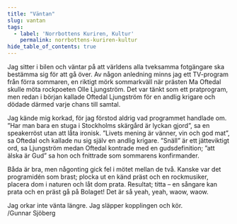 ```yaml
---
title: "Väntan"
slug: vantan
tags:
  - label: 'Norrbottens Kuriren, Kultur'
    permalink: norrbottens-kuriren-kultur
hide_table_of_contents: true
---
```

Jag sitter i bilen och väntar på att världens alla tveksamma fotgängare ska bestämma sig för att gå över. Av någon anledning minns jag ett TV-program från förra sommaren, en riktigt mörk sommarkväll när prästen Ma Oftedal skulle möta rockpoeten Olle Ljungström. Det var tänkt som ett pratprogram, men redan i början kallade Oftedal Ljungström för en andlig krigare och dödade därmed varje chans till samtal.

<!--truncate-->

Jag kände mig korkad, för jag förstod aldrig vad programmet handlade om. ”Har man bara en stuga i Stockholms skärgård är lyckan gjord”, sa en speakerröst utan att låta ironisk. ”Livets mening är vänner, vin och god mat”, sa Oftedal och kallade nu sig själv en andlig krigare. ”Snäll” är ett jätteviktigt ord, sa Ljungström medan Oftedal kontrade med en gudsdefinition; ”att älska är Gud” sa hon och fnittrade som sommarens konfirmander.

Båda är bra, men någonting gick fel i mötet mellan de två. Kanske var det programidén som brast; plocka ut en känd präst och en rockmusiker, placera dom i naturen och låt dom prata. Resultat; titta – en sångare kan prata och en präst gå på Bolaget! Det är så yeah, yeah, waow, waow. 

Jag orkar inte vänta längre. Jag släpper kopplingen och kör.  
/Gunnar Sjöberg
